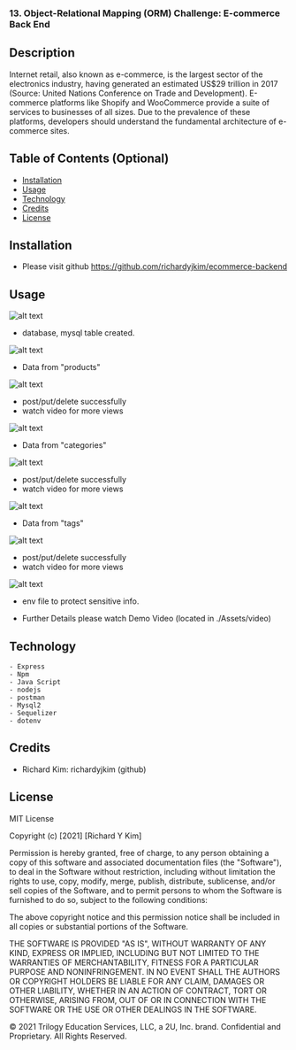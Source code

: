 ### 13. Object-Relational Mapping (ORM) Challenge: E-commerce Back End

## Description 

Internet retail, also known as e-commerce, is the largest sector of the electronics industry, having generated an estimated US$29 trillion in 2017 (Source: United Nations Conference on Trade and Development). E-commerce platforms like Shopify and WooCommerce provide a suite of services to businesses of all sizes. Due to the prevalence of these platforms, developers should understand the fundamental architecture of e-commerce sites.

## Table of Contents (Optional)


* [Installation](#installation)
* [Usage](#usage)
* [Technology](#technology)
* [Credits](#credits)
* [License](#license)


## Installation

- Please visit github https://github.com/richardyjkim/ecommerce-backend


## Usage 


![alt text](./Assets/screenshot/ss1.png)

- database, mysql table created.

![alt text](./Assets/screenshot/ss2.png)

- Data from "products"

![alt text](./Assets/screenshot/ss3.png)

- post/put/delete successfully
- watch video for more views

![alt text](./Assets/screenshot/ss4.png)

- Data from "categories"

![alt text](./Assets/screenshot/ss5.png)

- post/put/delete successfully
- watch video for more views

![alt text](./Assets/screenshot/ss6.png)

- Data from "tags"

![alt text](./Assets/screenshot/ss7.png)

- post/put/delete successfully
- watch video for more views


![alt text](./Assets/screenshot/ss9.png)
- env file to protect sensitive info.


- Further Details please watch Demo Video (located in ./Assets/video)

## Technology
    - Express
    - Npm
    - Java Script
    - nodejs
    - postman
    - Mysql2
    - Sequelizer
    - dotenv

## Credits

 - Richard Kim: richardyjkim (github)


## License

MIT License

Copyright (c) [2021] [Richard Y Kim]

Permission is hereby granted, free of charge, to any person obtaining a copy
of this software and associated documentation files (the "Software"), to deal
in the Software without restriction, including without limitation the rights
to use, copy, modify, merge, publish, distribute, sublicense, and/or sell
copies of the Software, and to permit persons to whom the Software is
furnished to do so, subject to the following conditions:

The above copyright notice and this permission notice shall be included in all
copies or substantial portions of the Software.

THE SOFTWARE IS PROVIDED "AS IS", WITHOUT WARRANTY OF ANY KIND, EXPRESS OR
IMPLIED, INCLUDING BUT NOT LIMITED TO THE WARRANTIES OF MERCHANTABILITY,
FITNESS FOR A PARTICULAR PURPOSE AND NONINFRINGEMENT. IN NO EVENT SHALL THE
AUTHORS OR COPYRIGHT HOLDERS BE LIABLE FOR ANY CLAIM, DAMAGES OR OTHER
LIABILITY, WHETHER IN AN ACTION OF CONTRACT, TORT OR OTHERWISE, ARISING FROM,
OUT OF OR IN CONNECTION WITH THE SOFTWARE OR THE USE OR OTHER DEALINGS IN THE
SOFTWARE.

© 2021 Trilogy Education Services, LLC, a 2U, Inc. brand. Confidential and Proprietary. All Rights Reserved.
